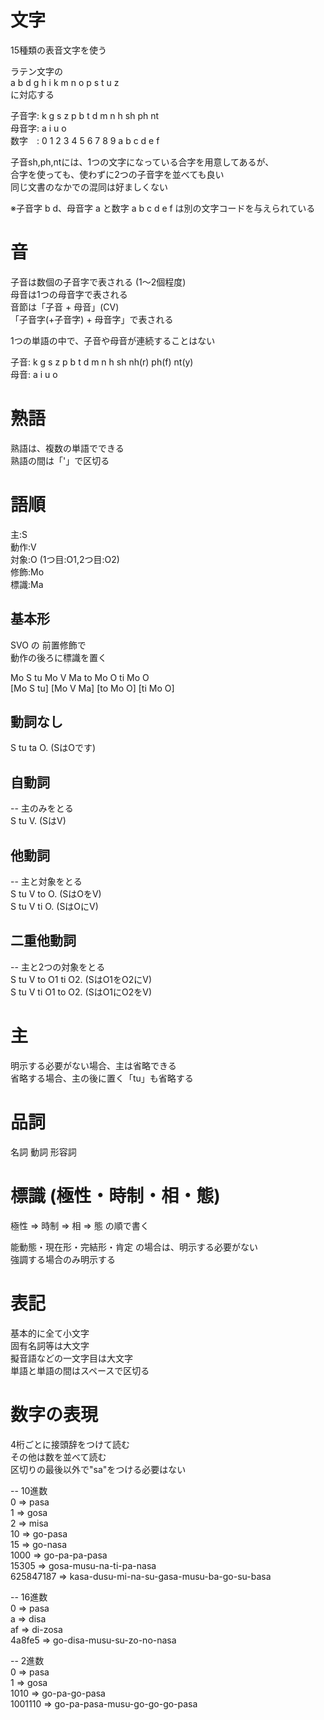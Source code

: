 # 文字
15種類の表音文字を使う  

ラテン文字の  
a b d g h i k m n o p s t u z  
に対応する  

子音字: k g s z p b t d m n h sh ph nt  
母音字: a i u o  
数字　: 0 1 2 3 4 5 6 7 8 9 a b c d e f

子音sh,ph,ntには、1つの文字になっている合字を用意してあるが、  
合字を使っても、使わずに2つの子音字を並べても良い  
同じ文書のなかでの混同は好ましくない  

※子音字 b d、母音字 a と数字 a b c d e f は別の文字コードを与えられている  

# 音
子音は数個の子音字で表される (1～2個程度)  
母音は1つの母音字で表される  
音節は「子音 + 母音」(CV)  
「子音字(+子音字) + 母音字」で表される  

1つの単語の中で、子音や母音が連続することはない  

子音: k g s z p b t d m n h sh nh(r) ph(f) nt(y)  
母音: a i u o  

# 熟語
熟語は、複数の単語でできる  
熟語の間は「'」で区切る  

# 語順
主:S  
動作:V  
対象:O (1つ目:O1,2つ目:O2)  
修飾:Mo  
標識:Ma  

## 基本形
SVO の 前置修飾で  
動作の後ろに標識を置く  

Mo S tu Mo V Ma to Mo O ti Mo O  
[Mo S tu] [Mo V Ma] [to Mo O] [ti Mo O]  

## 動詞なし  
S tu ta O. (SはOです)  
## 自動詞
-- 主のみをとる  
S tu V. (SはV)  
## 他動詞
-- 主と対象をとる  
S tu V to O. (SはOをV)  
S tu V ti O. (SはOにV)  
## 二重他動詞
-- 主と2つの対象をとる  
S tu V to O1 ti O2. (SはO1をO2にV)  
S tu V ti O1 to O2. (SはO1にO2をV)  

# 主
明示する必要がない場合、主は省略できる  
省略する場合、主の後に置く「tu」も省略する  

# 品詞
名詞 動詞 形容詞  

# 標識 (極性・時制・相・態)
極性 => 時制 => 相 => 態 の順で書く  

能動態・現在形・完結形・肯定 の場合は、明示する必要がない  
強調する場合のみ明示する  

# 表記
基本的に全て小文字  
固有名詞等は大文字  
擬音語などの一文字目は大文字  
単語と単語の間はスペースで区切る  

# 数字の表現

4桁ごとに接頭辞をつけて読む  
その他は数を並べて読む  
区切りの最後以外で"sa"をつける必要はない  

-- 10進数  
0 => pasa  
1 => gosa  
2 => misa  
10 => go-pasa  
15 => go-nasa  
1000 => go-pa-pa-pasa  
15305 => gosa-musu-na-ti-pa-nasa  
625847187 => kasa-dusu-mi-na-su-gasa-musu-ba-go-su-basa  

-- 16進数  
0 => pasa  
a => disa  
af => di-zosa  
4a8fe5 => go-disa-musu-su-zo-no-nasa  

-- 2進数  
0 => pasa  
1 => gosa  
1010 => go-pa-go-pasa  
1001110 => go-pa-pasa-musu-go-go-go-pasa  